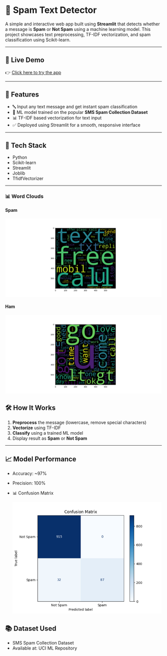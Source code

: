# 📩 Spam Text Detector

A simple and interactive web app built using **Streamlit** that detects whether a message is **Spam** or **Not Spam** using a machine learning model. This project showcases text preprocessing, TF-IDF vectorization, and spam classification using Scikit-learn.

---

## 🚀 Live Demo

👉 [Click here to try the app](#)  

---

## 📌 Features

- 🔤 Input any text message and get instant spam classification
- 🧠 ML model trained on the popular **SMS Spam Collection Dataset**
- 📊 TF-IDF based vectorization for text input
- ✅ Deployed using Streamlit for a smooth, responsive interface

---

## 🧠 Tech Stack

- Python
- Scikit-learn
- Streamlit
- Joblib
- TfidfVectorizer

---

### 📊 Word Clouds

#### Spam
![Spam Word Cloud](spam_wordcloud.png)

#### Ham
![Ham Word Cloud](ham_wordcloud.png)


## 🛠️ How It Works

1. **Preprocess** the message (lowercase, remove special characters)
2. **Vectorize** using TF-IDF
3. **Classify** using a trained ML model
4. Display result as **Spam** or **Not Spam**

---

## 📈 Model Performance

- Accuracy: ~97%
- Precision: 100%
- 📊 Confusion Matrix

  ![Confusion Matrix](confusion_matrix.png)
 
## 📚 Dataset Used

  - SMS Spam Collection Dataset
  - Available at: UCI ML Repository


